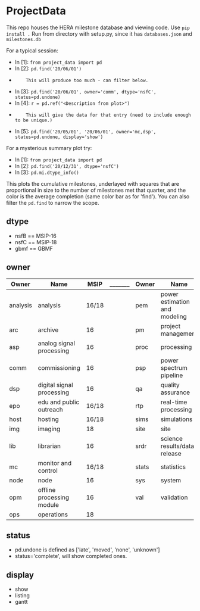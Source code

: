# ProjectData

This repo houses the HERA milestone database and viewing code.
Use `pip install .`
Run from directory with setup.py, since it has `databases.json` and `milestones.db`

For a typical session:

- In [1]: `from project_data import pd`
- In [2]: `pd.find('20/06/01')`
-         This will produce too much - can filter below.
- In [3]: `pd.find('20/06/01', owner='comm', dtype='nsfC', status=pd.undone)`
- In [4]: `r = pd.ref("<Description from plot>")`
-         This will give the data for that entry (need to include enough to be unique.)
- In [5]: `pd.find('20/05/01', '20/06/01', owner='mc,dsp', status=pd.undone, display='show')`

For a mysterious summary plot try:

- In [1]: `from project_data import pd`
- In [2]: `pd.find('20/12/31', dtype='nsfC')`
- In [3]: `pd.mi.dtype_info()`

This plots the cumulative milestones, underlayed with squares that are proportional in size to the number
of milestones met that quarter, and the color is the average completion (same color bar as for 'find').
You can also filter the `pd.find` to narrow the scope.

## dtype
* nsfB == MSIP-16
* nsfC == MSIP-18
* gbmf == GBMF

## owner
Owner     |        Name              | MSIP |_______| Owner | Name                         | MSIP
----------|--------------------------|------|-------|-------|------------------------------|----------
analysis  | analysis                 | 16/18|       | pem   | power estimation and modeling| 16/18
arc       | archive                  | 16   |       | pm    | project management           | 16/18
asp       | analog signal processing | 16   |       | proc  | processing                   |    18
comm      | commissioning            | 16   |       | psp   | power spectrum pipeline      | 16/18
dsp       | digital signal processing| 16   |       | qa    | quality assurance            | 16/18
epo       | edu and public outreach  | 16/18|       | rtp   | real-time processing         | 16
host      | hosting                  | 16/18|       | sims  | simulations                  | 16/18
img       | imaging                  |    18|       | site  | site                         | 16
lib       | librarian                | 16   |       | srdr  | science results/data release | 16/18
mc        | monitor and control      | 16/18|       | stats | statistics                   | 16/18
node      | node                     | 16   |       | sys   | system                       |    18
opm       | offline processing module| 16   |       | val   | validation                   |    18
ops       | operations               |    18|       |       |                              |

## status
* pd.undone is defined as ['late', 'moved', 'none', 'unknown']
* status='complete', will show completed ones.

## display
* show
* listing
* gantt
